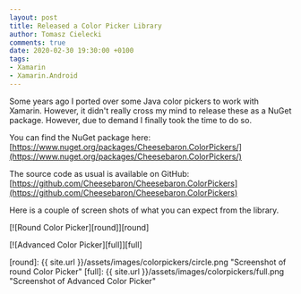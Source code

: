 ```yaml
---
layout: post
title: Released a Color Picker Library
author: Tomasz Cielecki
comments: true
date: 2020-02-30 19:30:00 +0100
tags:
- Xamarin
- Xamarin.Android
---
```


Some years ago I ported over some Java color pickers to work with Xamarin. However, it didn't really cross my mind to release these as a NuGet package. However, due to demand I finally took the time to do so.

You can find the NuGet package here: [https://www.nuget.org/packages/Cheesebaron.ColorPickers/](https://www.nuget.org/packages/Cheesebaron.ColorPickers/)

The source code as usual is available on GitHub: [https://github.com/Cheesebaron/Cheesebaron.ColorPickers](https://github.com/Cheesebaron/Cheesebaron.ColorPickers)

Here is a couple of screen shots of what you can expect from the library.

[![Round Color Picker][round]][round]

[![Advanced Color Picker][full]][full]

[round]: {{ site.url }}/assets/images/colorpickers/circle.png "Screenshot of round Color Picker"
[full]: {{ site.url }}/assets/images/colorpickers/full.png "Screenshot of Advanced Color Picker"